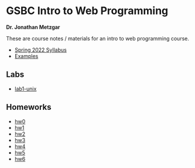 # GSBC Intro to Web Programming

**Dr. Jonathan Metzgar**

These are course notes / materials for an intro to web programming course.

* [Spring 2022 Syllabus](syllabus/me220-syllabus-20220113.pdf)
* [Examples](https://microwerx.github.io/gsbc-intro-web)

## Labs

* [lab1-unix](labs/lab1-unix.md)

## Homeworks

* [hw0](hw0-setup-github/hw0-setup-github.md)
* [hw1](hw1-javascript-hello-world/hw1-javascript-hello-world.md)
* [hw2](hw2-javascript-algorithm/hw2-javascript-algorithm.md)
* [hw3](hw3-javascript-user-interface/hw3-javascript-user-interface.md)
* [hw4](hw4-javascript-libraries/hw4-javascript-libraries.md)
* [hw5](hw5-javascript-ajax/hw5-javascript-ajax.md)
* [hw6](hw6-javascript-game-compo/hw6-javascript-game-compo.md)
